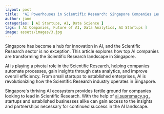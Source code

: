 ```yaml
---
layout: post
title:  "AI Powerhouses in Scientific Research: Singapore Companies Leading the Charge"
author: jane
categories: [ AI Startups, AI, Data Science ]
tags: [ AI Companies, Future of AI, Data Analytics, AI Startups ]
image: assets/images/3.jpg
---
```


Singapore has become a hub for innovation in AI, and the Scientific Research sector is no exception. This article explores how top AI companies are transforming the Scientific Research landscape in Singapore.

AI is playing a pivotal role in the Scientific Research, helping companies automate processes, gain insights through data analytics, and improve overall efficiency. From small startups to established enterprises, AI is revolutionizing how the Scientific Research industry operates in Singapore.

Singapore's thriving AI ecosystem provides fertile ground for companies looking to lead in Scientific Research. With the help of <a href="https://ai.supremacy.sg" target="_blank"> ai.supremacy.sg </a>, startups and established businesses alike can gain access to the insights and partnerships necessary for continued success in the AI landscape.
